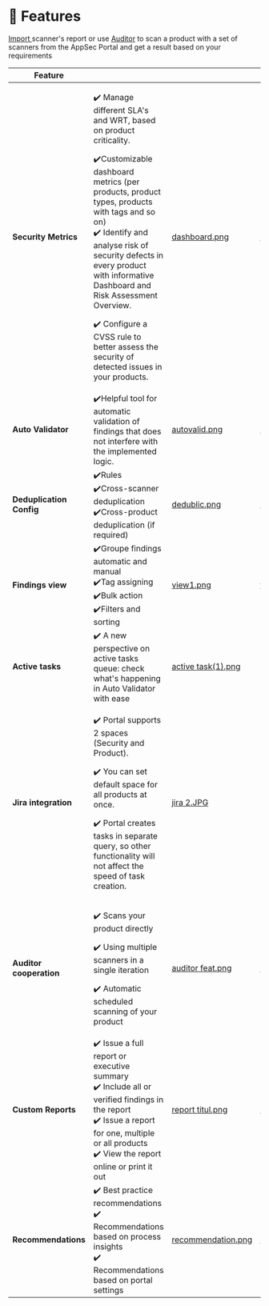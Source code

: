 # 🎯 Features

[Import ](scanners/importing-reports-from-scanners-to-appsec-portal/)scanner's report or use [Auditor](broken-reference) to scan a product with a set of scanners from the AppSec Portal and get a result based on your requirements

<table data-card-size="large" data-view="cards" data-full-width="true"><thead><tr><th>Feature</th><th></th><th data-hidden data-card-cover data-type="files"></th><th data-hidden data-card-target data-type="content-ref"></th></tr></thead><tbody><tr><td><strong>Security Metrics</strong></td><td><p>✔️ Manage different SLA's and WRT, based on product criticality.</p><p>✔️Customizable dashboard metrics (per products, product types, products with tags and so on) <br>✔️ Identify and analyse risk of security defects in every product with informative Dashboard and Risk Assessment Overview. </p><p>✔️ Configure a CVSS rule to better assess the security of detected issues in your products.</p></td><td><a href="../../.gitbook/assets/dashboard.png">dashboard.png</a></td><td><a href="security-metrics/">security-metrics</a></td></tr><tr><td><strong>Auto Validator</strong></td><td>✔️Helpful tool for automatic validation of findings that does not interfere with the implemented logic.</td><td><a href="../../.gitbook/assets/autovalid.png">autovalid.png</a></td><td><a href="auto-validator/">auto-validator</a></td></tr><tr><td><strong>Deduplication Config</strong></td><td>✔️Rules<br>✔️Cross-scanner deduplication <br>✔️Cross-product deduplication (if required)</td><td><a href="../../.gitbook/assets/dedublic.png">dedublic.png</a></td><td><a href="deduplicator/">deduplicator</a></td></tr><tr><td><strong>Findings view</strong></td><td>✔️Groupe findings automatic and manual<br>✔️Tag assigning<br>✔️Bulk action<br>✔️Filters and sorting<br></td><td><a href="../../.gitbook/assets/view1.png">view1.png</a></td><td><a href="findings-view/">findings-view</a></td></tr><tr><td><strong>Active tasks</strong></td><td>✔️ A new perspective on active tasks queue: check what's happening in Auto Validator with ease</td><td><a href="../../.gitbook/assets/active task(1).png">active task(1).png</a></td><td></td></tr><tr><td><strong>Jira integration</strong> </td><td><p>✔️ Portal supports 2 spaces (Security and Product). </p><p>✔️ You can set default space for all products at once. </p><p>✔️ Portal creates tasks in separate query, so other functionality will not affect the speed of task creation.</p></td><td><a href="../../.gitbook/assets/jira 2.JPG">jira 2.JPG</a></td><td></td></tr><tr><td><strong>Auditor cooperation</strong></td><td><p>✔️ Scans your product directly</p><p>✔️ Using multiple scanners in a single iteration</p><p>✔️ Automatic scheduled scanning of your product</p></td><td><a href="../../.gitbook/assets/auditor feat.png">auditor feat.png</a></td><td><a href="broken-reference">Broken link</a></td></tr><tr><td><strong>Custom Reports</strong></td><td>✔️ Issue a full report or executive summary<br>✔️ Include all or verified findings in the report<br>✔️ Issue a report for one, multiple or all products<br>✔️ View the report online or print it out</td><td><a href="../../.gitbook/assets/report titul.png">report titul.png</a></td><td><a href="custom-reports.md">custom-reports.md</a></td></tr><tr><td><strong>Recommendations</strong></td><td>✔️ Best practice recommendations <br>✔️ Recommendations based on process insights <br>✔️ Recommendations based on portal settings</td><td><a href="../../.gitbook/assets/recommendation.png">recommendation.png</a></td><td><a href="recommendations.md">recommendations.md</a></td></tr></tbody></table>

